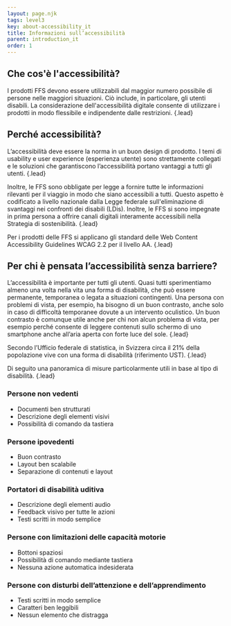 ```yaml
---
layout: page.njk
tags: level3
key: about-accessibility_it
title: Informazioni sull’accessibilità
parent: introduction_it
order: 1
---
```


## Che cos'è l'accessibilità?
I prodotti FFS devono essere utilizzabili dal maggior numero possibile di persone nelle maggiori situazioni. Ciò include, in particolare, gli utenti disabili. La considerazione dell'accessibilità digitale consente di utilizzare i prodotti in modo flessibile e indipendente dalle restrizioni. {.lead}

## Perché accessibilità?
L’accessibilità deve essere la norma in un buon design di prodotto. I temi di usability e user experience (esperienza utente) sono strettamente collegati e le soluzioni che garantiscono l’accessibilità portano vantaggi a tutti gli utenti. {.lead}

Inoltre, le FFS sono obbligate per legge a fornire tutte le informazioni rilevanti per il viaggio in modo che siano accessibili a tutti. Questo aspetto è codificato a livello nazionale dalla <sbb-link variant="inline" type="button" target="_blank" href="https://de.wikipedia.org/wiki/Behindertengleichstellungsgesetz">Legge federale sull'eliminazione di svantaggi nei confronti dei disabili</sbb-link> (LDis). Inoltre, le FFS si sono impegnate in prima persona a offrire canali digitali interamente accessibili nella <sbb-link variant="inline" type="button" target="_blank" href="https://company.sbb.ch/it/azienda/responsabilita-societa-ambiente/sostenibilita/impegno-sostenibilita.html">Strategia di sostenibilità</sbb-link>. {.lead}

Per i prodotti delle FFS si applicano gli standard delle Web Content Accessibility Guidelines <sbb-link variant="inline" type="button" target="_blank" href="https://www.w3.org/TR/WCAG22/">WCAG 2.2</sbb-link> per il livello AA. {.lead}

## Per chi è pensata l’accessibilità senza barriere?
L’accessibilità è importante per tutti gli utenti. Quasi tutti sperimentiamo almeno una volta nella vita una forma di disabilità, che può essere permanente, temporanea o legata a situazioni contingenti. Una persona con problemi di vista, per esempio, ha bisogno di un buon contrasto, anche solo in caso di difficoltà temporanee dovute a un intervento oculistico. Un buon contrasto è comunque utile anche per chi non alcun problema di vista, per esempio perché consente di leggere contenuti sullo schermo di uno smartphone anche all’aria aperta con forte luce del sole. {.lead}

Secondo l’Ufficio federale di statistica, in Svizzera circa il <sbb-link variant="inline" type="button" target="_blank" href="https://www.bfs.admin.ch/bfs/it/home/statistiche/situazione-economica-sociale-popolazione/pari-opportunita-persone-diabilita/diabilita.html">21% della popolazione</sbb-link> vive con una forma di disabilità (riferimento UST). {.lead}

Di seguito una panoramica di misure particolarmente utili in base al tipo di disabilità. {.lead}

### Persone non vedenti
* Documenti ben strutturati
* Descrizione degli elementi visivi
* Possibilità di comando da tastiera 

### Persone ipovedenti
* Buon contrasto
* Layout ben scalabile
* Separazione di contenuti e layout

### Portatori di disabilità uditiva
* Descrizione degli elementi audio
* Feedback visivo per tutte le azioni
* Testi scritti in modo semplice

### Persone con limitazioni delle capacità motorie
* Bottoni spaziosi
* Possibilità di comando mediante tastiera
* Nessuna azione automatica indesiderata

### Persone con disturbi dell’attenzione e dell’apprendimento
* Testi scritti in modo semplice
* Caratteri ben leggibili
* Nessun elemento che distragga
